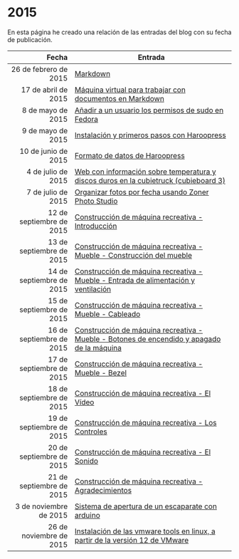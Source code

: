 # 2015

En esta página he creado una relación de las entradas del blog con su fecha de publicación.

| Fecha  | Entrada |
| --: | -- |
| 26 de febrero de 2015 | [Markdown](../2015/markdown.md) |
| 17 de abril de 2015 | [Máquina virtual para trabajar con documentos en Markdown](../2015/maquina_virtual_para_trabajar_con_documentos_en_markdown.md) |
| 8 de mayo de 2015 | [Añadir a un usuario los permisos de sudo en Fedora](../2015/anadir_a_un_usuario_los_permisos_de_sudo_en_fedora.md) |
| 9 de mayo de 2015 | [Instalación y primeros pasos con Haroopress](../2015/instalacion_y_primeros_pasos_con_haroopress.md) |
| 10 de junio de 2015 | [Formato de datos de Haroopress](../2015/formato_de_datos_de_haroopress.md) |
| 4 de julio de 2015 | [Web con información sobre temperatura y discos duros en la cubietruck (cubieboard 3)](../2015/web_con_informacion_sobre_temperatura_y_discos_duros_en_la_cubietruck_cubieboard_3.md) |
| 7 de julio de 2015 | [Organizar fotos por fecha usando Zoner Photo Studio](../2015/organizar_fotos_por_fecha_usando_zoner_photo_studio.md) |
| 12 de septiembre de 2015 | [Construcción de máquina recreativa - Introducción](../2015/construccion_de_maquina_recreativa_-_introduccion.md) |
| 13 de septiembre de 2015 | [Construcción de máquina recreativa - Mueble - Construcción del mueble](../2015/construccion_de_maquina_recreativa_-_mueble_-_construccion_del_mueble.md) |
| 14 de septiembre de 2015 | [Construcción de máquina recreativa - Mueble - Entrada de alimentación y ventilación](../2015/construccion_de_maquina_recreativa_-_mueble_-_entrada_de_alimentacion_y_ventilacion.md) |
| 15 de septiembre de 2015 | [Construcción de máquina recreativa - Mueble - Cableado](../2015/construccion_de_maquina_recreativa_-_mueble_-_cableado.md) |
| 16 de septiembre de 2015 | [Construcción de máquina recreativa - Mueble - Botones de encendido y apagado de la máquina](../2015\construccion_de_maquina_recreativa_-_mueble_-_botones_de_encendido_y_apagado_de_la_maquina.md) |
| 17 de septiembre de 2015 | [Construcción de máquina recreativa - Mueble - Bezel](../2015/construccion_de_maquina_recreativa_-_mueble_-_bezel.md) |
| 18 de septiembre de 2015 | [Construcción de máquina recreativa - El Vídeo](../2015/construccion_de_maquina_recreativa_-_el_video.md) |
| 19 de septiembre de 2015 | [Construcción de máquina recreativa - Los Controles](../2015/construccion_de_maquina_recreativa_-_los_controles.md) |
| 20 de septiembre de 2015 | [Construcción de máquina recreativa - El Sonido](../2015/construccion_de_maquina_recreativa_-_el_sonido.md) |
| 21 de septiembre de 2015 | [Construcción de máquina recreativa - Agradecimientos](../2015/construccion_de_maquina_recreativa_-_agradecimientos.md) |
| 3 de noviembre de 2015 | [Sistema de apertura de un escaparate con arduino](../2015/sistema_de_apertura_de_un_escaparate_con_arduino.md) |
| 26 de noviembre de 2015 | [Instalación de las vmware tools en linux, a partir de la versión 12 de VMware](../2015/instalacion_de_las_vmware_tools_en_linux,_a_partir_de_la_version_12_de_vmware.md) |


